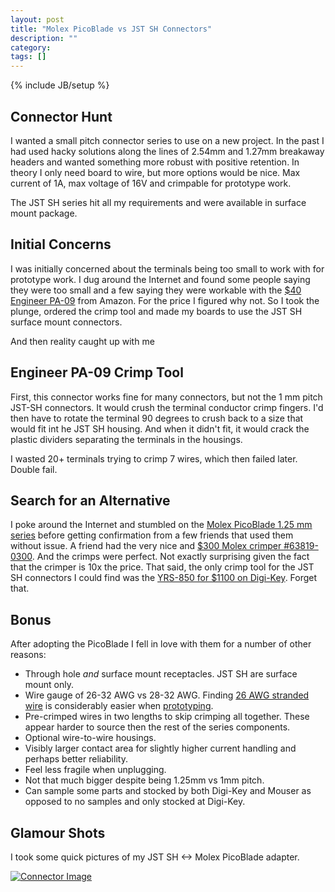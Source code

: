 ```yaml
---
layout: post
title: "Molex PicoBlade vs JST SH Connectors"
description: ""
category:
tags: []
---
```

{% include JB/setup %}

## Connector Hunt

I wanted a small pitch connector series to use on a new project.  In the past I had used hacky solutions along the lines of 2.54mm and 1.27mm breakaway headers and wanted something more robust with positive retention.  In theory I only need board to wire, but more options would be nice.  Max current of 1A, max voltage of 16V and crimpable for prototype work.

The JST SH series hit all my requirements and were available in surface mount package.

## Initial Concerns

I was initially concerned about the terminals being too small to work with for prototype work.  I dug around the Internet and found some people saying they were too small and a few saying they were workable with the [$40 Engineer PA-09](http://amzn.to/1WqWht0) from Amazon.  For the price I figured why not.  So I took the plunge, ordered the crimp tool and made my boards to use the JST SH surface mount connectors.

And then reality caught up with me

## Engineer PA-09 Crimp Tool

First, this connector works fine for many connectors, but not the 1 mm pitch JST-SH connectors.  It would crush the terminal conductor crimp fingers.  I'd then have to rotate the terminal 90 degrees to crush back to a size that would fit int he JST SH housing.  And when it didn't fit, it would crack the plastic dividers separating the terminals in the housings.

I wasted 20+ terminals trying to crimp 7 wires, which then failed later.  Double fail.

## Search for an Alternative

I poke around the Internet and stumbled on the [Molex PicoBlade 1.25 mm series](http://amzn.to/1SM4rGX) before getting confirmation from a few friends that used them without issue.  A friend had the very nice and [$300  Molex crimper #63819-0300](http://amzn.to/1SylXOz).  And the crimps were perfect.  Not exactly surprising given the fact that the crimper is 10x the price.  That said, the only crimp tool for the JST SH connectors I could find was the [YRS-850 for $1100 on Digi-Key](http://www.digikey.com/product-search/en?mpart=YRS-859&vendor=455).  Forget that.

## Bonus

After adopting the PicoBlade I fell in love with them for a number of other reasons:
* Through hole *and* surface mount receptacles. JST SH are surface mount only.
* Wire gauge of 26-32 AWG vs 28-32 AWG.  Finding [26 AWG stranded wire](http://amzn.to/1NnFmQW) is considerably easier when [prototyping](https://www.adafruit.com/categories/472).
* Pre-crimped wires in two lengths to skip crimping all together.  These appear harder to source then the rest of the series components.
* Optional wire-to-wire housings.
* Visibly larger contact area for slightly higher current handling and perhaps better reliability.
* Feel less fragile when unplugging.
* Not that much bigger despite being 1.25mm vs 1mm pitch.
* Can sample some parts and stocked by both Digi-Key and Mouser as opposed to no samples and only stocked at Digi-Key.

## Glamour Shots

I took some quick pictures of my JST SH <-> Molex PicoBlade adapter.

[![Connector Image](http://i.imgur.com/4OgHyJ5l.jpg)](http://imgur.com/a/VqOvI)
